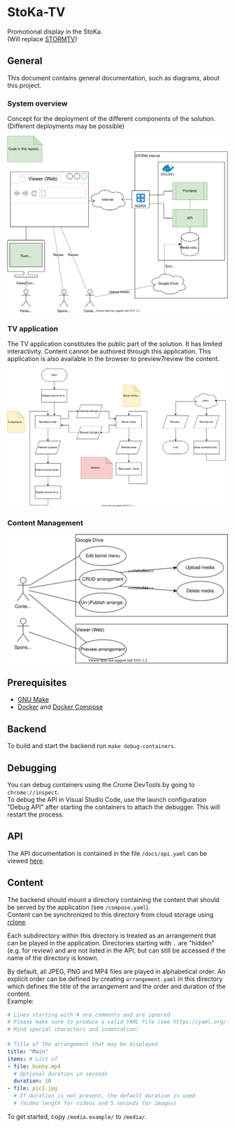 # StoKa-TV
Promotional display in the StoKa.  
(Will replace [STORMTV](https://github.com/StudieverenigingSTORM/STORMTV))

## General
This document contains general documentation, such as diagrams, about this project.

### System overview
Concept for the deployment of the different components of the solution. (Different deployments may be possible)

![System overview](./system_overview.drawio.svg)

### TV application
The TV application constitutes the public part of the solution.
It has limited interactivity.
Content cannot be authored through this application.
This application is also available in the browser to preview7review the content.

![Flowchart TV application](./flow_tv.drawio.svg)

### Content Management
![Use-case Content Management](./use-case_cms.drawio.svg)

## Prerequisites
+ [GNU Make](https://www.gnu.org/software/make/)
+ [Docker](https://hub.docker.com/search?offering=community&q=&type=edition&platform=desktop%2Cserver) and [Docker Compose](https://docs.docker.com/compose/install/)

## Backend
To build and start the backend run `make debug-containers`.

## Debugging
You can debug containers using the Crome DevTools by going to `chrome://inspect`.  
To debug the API in Visual Studio Code, use the launch configuration "Debug API" after starting the containers to attach the debugger. This will restart the process.

## API
The API documentation is contained in the file `/docs/api.yaml` can be viewed [here](https://editor.swagger.io/?url=https://raw.githubusercontent.com/StudieverenigingSTORM/StoKa-TV/main/docs/api.yaml).

## Content
The backend should mount a directory containing the content that should be served by the application (see `/compose.yaml`).  
Content can be synchronized to this directory from cloud storage using [rclone](https://rclone.org/).

Each subdirectory within this directory is treated as an arrangement that can be played in the application.
Directories starting with `.` are "hidden" (e.g. for review) and are not listed in the API, but can still be accessed if the name of the directory is known.

By default, all JPEG, PNG and MP4 files are played in alphabetical order.
An explicit order can be defined by creating `arrangement.yaml` in this directory which defines the title of the arrangement and the order and duration of the content.  
Example:
```yaml
# Lines starting with # are comments and are ignored
# Please make sure to produce a valid YAML file (see https://yaml.org/)
# Mind special characters and indentation!

# Title of the arrangement that may be displayed
title: "Main"
items: # List of 
- file: bunny.mp4
  # Optional duration in seconds
  duration: 10
- file: pic1.jpg
  # If duration is not present, the default duration is used
  # (Video length for videos and 5 seconds for images)
```
To get started, copy `/media.example/` to `/media/`.
